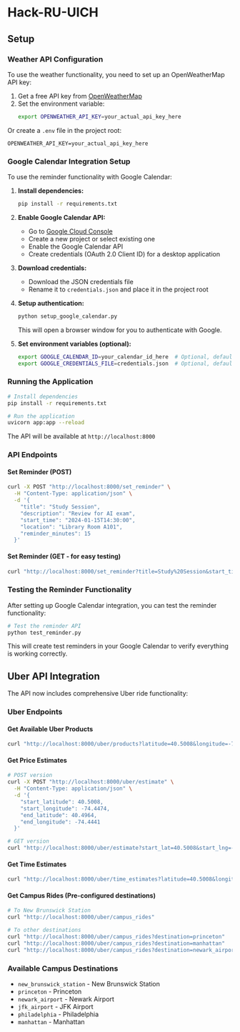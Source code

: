# Hack-RU-UICH

## Setup

### Weather API Configuration

To use the weather functionality, you need to set up an OpenWeatherMap API key:

1. Get a free API key from [OpenWeatherMap](https://openweathermap.org/api)
2. Set the environment variable:
   ```bash
   export OPENWEATHER_API_KEY=your_actual_api_key_here
   ```

Or create a `.env` file in the project root:
```
OPENWEATHER_API_KEY=your_actual_api_key_here
```

### Google Calendar Integration Setup

To use the reminder functionality with Google Calendar:

1. **Install dependencies:**
   ```bash
   pip install -r requirements.txt
   ```

2. **Enable Google Calendar API:**
   - Go to [Google Cloud Console](https://console.cloud.google.com/)
   - Create a new project or select existing one
   - Enable the Google Calendar API
   - Create credentials (OAuth 2.0 Client ID) for a desktop application

3. **Download credentials:**
   - Download the JSON credentials file
   - Rename it to `credentials.json` and place it in the project root

4. **Setup authentication:**
   ```bash
   python setup_google_calendar.py
   ```
   This will open a browser window for you to authenticate with Google.

5. **Set environment variables (optional):**
   ```bash
   export GOOGLE_CALENDAR_ID=your_calendar_id_here  # Optional, defaults to "primary"
   export GOOGLE_CREDENTIALS_FILE=credentials.json  # Optional, defaults to "credentials.json"
   ```

### Running the Application

```bash
# Install dependencies
pip install -r requirements.txt

# Run the application
uvicorn app:app --reload
```

The API will be available at `http://localhost:8000`

### API Endpoints

#### Set Reminder (POST)
```bash
curl -X POST "http://localhost:8000/set_reminder" \
  -H "Content-Type: application/json" \
  -d '{
    "title": "Study Session",
    "description": "Review for AI exam",
    "start_time": "2024-01-15T14:30:00",
    "location": "Library Room A101",
    "reminder_minutes": 15
  }'
```

#### Set Reminder (GET - for easy testing)
```bash
curl "http://localhost:8000/set_reminder?title=Study%20Session&start_time=2024-01-15T14:30:00&description=Review%20for%20AI%20exam&location=Library%20Room%20A101&reminder_minutes=15"
```

### Testing the Reminder Functionality

After setting up Google Calendar integration, you can test the reminder functionality:

```bash
# Test the reminder API
python test_reminder.py
```

This will create test reminders in your Google Calendar to verify everything is working correctly.

## Uber API Integration

The API now includes comprehensive Uber ride functionality:

### Uber Endpoints

#### Get Available Uber Products
```bash
curl "http://localhost:8000/uber/products?latitude=40.5008&longitude=-74.4474"
```

#### Get Price Estimates
```bash
# POST version
curl -X POST "http://localhost:8000/uber/estimate" \
  -H "Content-Type: application/json" \
  -d '{
    "start_latitude": 40.5008,
    "start_longitude": -74.4474,
    "end_latitude": 40.4964,
    "end_longitude": -74.4441
  }'

# GET version
curl "http://localhost:8000/uber/estimate?start_lat=40.5008&start_lng=-74.4474&end_lat=40.4964&end_lng=-74.4441"
```

#### Get Time Estimates
```bash
curl "http://localhost:8000/uber/time_estimates?latitude=40.5008&longitude=-74.4474"
```

#### Get Campus Rides (Pre-configured destinations)
```bash
# To New Brunswick Station
curl "http://localhost:8000/uber/campus_rides"

# To other destinations
curl "http://localhost:8000/uber/campus_rides?destination=princeton"
curl "http://localhost:8000/uber/campus_rides?destination=manhattan"
curl "http://localhost:8000/uber/campus_rides?destination=newark_airport"
```

### Available Campus Destinations
- `new_brunswick_station` - New Brunswick Station
- `princeton` - Princeton
- `newark_airport` - Newark Airport
- `jfk_airport` - JFK Airport
- `philadelphia` - Philadelphia
- `manhattan` - Manhattan